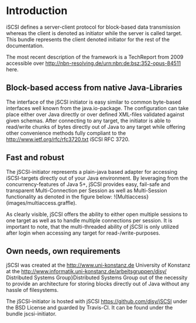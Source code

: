 # Introduction

iSCSI defines a server-client protocol for block-based data transmission whereas the client is denoted as initiator while the server is called target. This bundle represents the client denoted initiator for the rest of the documentation.

The most recent description of the framework is a TechReport from 2009 accessible over http://nbn-resolving.de/urn:nbn:de:bsz:352-opus-84511 here.

## Block-based access from native Java-Libraries

The interface of the jSCSI initiator is easy similar to common byte-based interfaces well known from the java.io-package. The configuration can take place either over Java directly or over defined XML-files validated against given schemas. After connecting to any target, the initiator is able to read/write chunks of bytes directly out of Java to any target while offering other convenience methods fully compliant to the http://www.ietf.org/rfc/rfc3720.txt iSCSI RFC 3720.

## Fast and robust

The jSCSI-initiator represents a plain-java based adapter for accessing iSCSI-targets directly out of your Java environment. By leveraging from the concurrency-features of Java 5+, jSCSI provides easy, fail-safe and transparent Multi-Connection per Session as well as Multi-Session functionality as denoted in the figure below:
!{Multiaccess}(images/multiaccess.graffle).

As clearly visible, jSCSI offers the ability to either open multiple sessions to one target as well as to handle multiple connections per session. It is important to note, that the multi-threaded ability of jSCSI is only utilized after login when accessing any target for read-/write-purposes.

## Own needs, own requirements

jSCSI was created at the http://www.uni-konstanz.de University of Konstanz at the http://www.informatik.uni-konstanz.de/arbeitsgruppen/disy/ Distributed Systems Group}Distributed Systems Group out of the necessity to provide an architecture for storing blocks directly out of Java without any hassle of filesystems.

The jSCSI-initiator is hosted with jSCSI https://github.com/disy/jSCSI under the BSD License and guarded by Travis-CI. It can be found under the bundle jscsi-initiator.